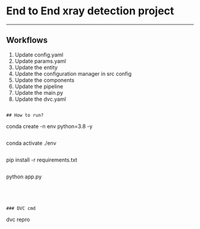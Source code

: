 # End to End xray detection project

-----------------


## Workflows

1. Update config.yaml
2. Update params.yaml
3. Update the entity
4. Update the configuration manager in src config
5. Update the components
6. Update the pipeline 
7. Update the main.py
8. Update the dvc.yaml 


```

## How to run?

```
conda create -n env python=3.8 -y
```

```
conda activate ./env
```

```
pip install -r requirements.txt
```

```
python app.py
```




### DVC cmd
```
 dvc repro
```